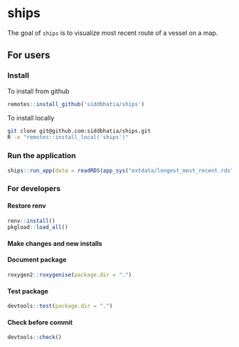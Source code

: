 ships
================

The goal of `ships` is to visualize most recent route of a vessel on a
map.

## For users

### Install

To install from github

``` r
remotes::install_github('siddbhatia/ships')
```

To install locally

``` bash
git clone git@github.com:siddbhatia/ships.git
R -e "remotes::install_local('ships')"
```

### Run the application

``` r
ships::run_app(data = readRDS(app_sys("extdata/longest_most_recent.rds")))
```

### For developers

#### Restore renv

``` r
renv::install()
pkgload::load_all()
```

#### Make changes and new installs

#### Document package

``` r
roxygen2::roxygenise(package.dir = ".")
```

#### Test package

``` r
devtools::test(package.dir = ".")
```

#### Check before commit

``` r
devtools::check()
```
